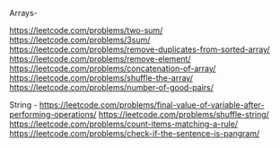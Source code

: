 Arrays- 

https://leetcode.com/problems/two-sum/
https://leetcode.com/problems/3sum/
https://leetcode.com/problems/remove-duplicates-from-sorted-array/
https://leetcode.com/problems/remove-element/
https://leetcode.com/problems/concatenation-of-array/
https://leetcode.com/problems/shuffle-the-array/
https://leetcode.com/problems/number-of-good-pairs/

String - 
https://leetcode.com/problems/final-value-of-variable-after-performing-operations/
https://leetcode.com/problems/shuffle-string/
https://leetcode.com/problems/count-items-matching-a-rule/
https://leetcode.com/problems/check-if-the-sentence-is-pangram/
